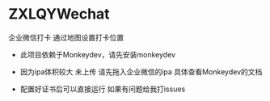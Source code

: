 # ZXLQYWechat
企业微信打卡  通过地图设置打卡位置

- 此项目依赖于Monkeydev，请先安装monkeydev

- 因为ipa体积较大 未上传  请先拖入企业微信的ipa 具体查看Monkeydev的文档

- 配置好证书后可以直接运行 如果有问题给我打issues


